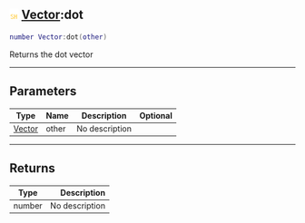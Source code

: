## ![shared](../../.gitbook/assets/shared.png) [Vector](./readme/vector.md):dot

```lua
number Vector:dot(other)
```

Returns the dot vector

------
## Parameters

| Type   | Name | Description | Optional |
| ------ | ---- | ----------- | -------: |
| [Vector](./readme/vector.md) | other | No description |  |


------
## Returns

| Type   | Description |
| ------ | ----------: |
| number | No description |

